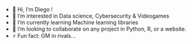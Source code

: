 - 👋 Hi, I’m Diego !
- 👀 I’m interested in Data science, Cybersecurity & Videogames
- 🌱 I’m currently learning Machine learning libraries
- 💞️ I’m looking to collaborate on any project in Python, R, or a website.
- ⚡ Fun fact: GM in rivals... 

<!---
moanv2/moanv2 is a ✨ special ✨ repository because its `README.md` (this file) appears on your GitHub profile.
You can click the Preview link to take a look at your changes.
--->
